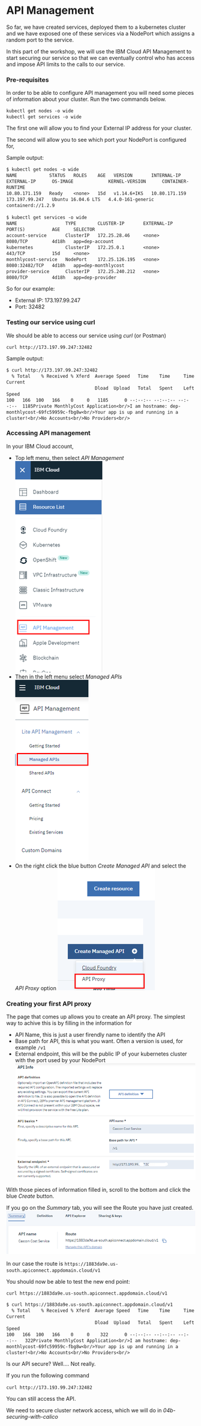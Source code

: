 # API Management

So far, we have created services, deployed them to a kubernetes cluster and we have exposed one of these services via a NodePort which assigns a random port to the service.

In this part of the workshop, we will use the IBM Cloud API Management to start securing our service so that we can eventually control who has access and impose API limits to the calls to our service.

### Pre-requisites

In order to be able to configure API management you will need some pieces of information about your cluster. Run the two commands below.

```
kubectl get nodes -o wide
kubectl get services -o wide
```

The first one will allow you to find your External IP address for your cluster.

The second will allow you to see which port your NodePort is configured for,

Sample output: 
```
$ kubectl get nodes -o wide
NAME            STATUS   ROLES    AGE   VERSION       INTERNAL-IP     EXTERNAL-IP      OS-IMAGE             KERNEL-VERSION      CONTAINER-RUNTIME
10.80.171.159   Ready    <none>   15d   v1.14.6+IKS   10.80.171.159   173.197.99.247   Ubuntu 16.04.6 LTS   4.4.0-161-generic   containerd://1.2.9

$ kubectl get services -o wide
NAME                  TYPE        CLUSTER-IP       EXTERNAL-IP   PORT(S)          AGE     SELECTOR
account-service       ClusterIP   172.25.28.46     <none>        8080/TCP         4d18h   app=dep-account
kubernetes            ClusterIP   172.25.0.1       <none>        443/TCP          15d     <none>
monthlycost-service   NodePort    172.25.126.195   <none>        8080:32482/TCP   4d18h   app=dep-monthlycost
provider-service      ClusterIP   172.25.240.212   <none>        8080/TCP         4d18h   app=dep-provider

```

So for our example:
- External IP: 173.197.99.247
- Port: 32482

### Testing our service using curl

We should be able to access our service using *curl* (or Postman)
```
curl http://173.197.99.247:32482
```

Sample output:
```
$ curl http://173.197.99.247:32482
  % Total    % Received % Xferd  Average Speed   Time    Time     Time  Current
                                 Dload  Upload   Total   Spent    Left  Speed
100   166  100   166    0     0   1185      0 --:--:-- --:--:-- --:--:--  1185Private MonthlyCost Application<br/>I am hostname: dep-monthlycost-69fc59959c-fbg8w<br/>Your app is up and running in a cluster!<br/>No Accounts<br/>No Providers<br/>

```

### Accessing API management

In your IBM Cloud account, 
- Top left menu, then select *API Management*
![](images/01-API-Management.png)
- Then in the left menu select *Managed APIs*
![](images/02-Managed-APIs.png)
- On the right click the blue button *Create Managed API* and select the *API Proxy* option
![](images/03-API-Proxy.png)

### Creating your first API proxy

The page that comes up allows you to create an API proxy. The simplest way to achive this is by filling in the information for
- API Name, this is just a user firendly name to identify the API
- Base path for API, this is what you want. Often a version is used, for example `/v1`
- External endpoint, this will be the public IP of your kubernetes cluster with the port used by your NodePort
![](images/04-API-Info.png)

With those pieces of information filled in, scroll to the bottom and click the blue *Create* button.

If you go on the *Summary* tab, you will see the Route you have just created.
![](images/05-Summary.png)

In our case the route is `https://1883da9e.us-south.apiconnect.appdomain.cloud/v1`

You should now be able to test the new end point:
```
curl https://1883da9e.us-south.apiconnect.appdomain.cloud/v1
```

```
$ curl https://1883da9e.us-south.apiconnect.appdomain.cloud/v1
  % Total    % Received % Xferd  Average Speed   Time    Time     Time  Current
                                 Dload  Upload   Total   Spent    Left  Speed
100   166  100   166    0     0    322      0 --:--:-- --:--:-- --:--:--   322Private MonthlyCost Application<br/>I am hostname: dep-monthlycost-69fc59959c-fbg8w<br/>Your app is up and running in a cluster!<br/>No Accounts<br/>No Providers<br/>

```


Is our API secure? Well.... Not really.

If you run the following command

`curl http://173.193.99.247:32482`

You can still access the API.

We need to secure cluster network access, which we will do in *04b-securing-with-calico*